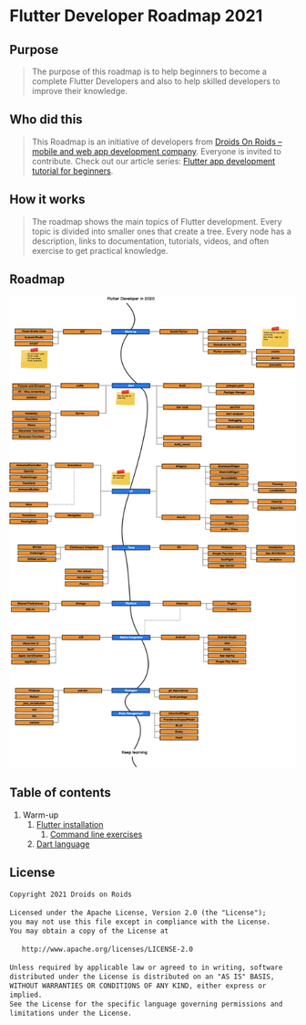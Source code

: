 # Flutter Developer Roadmap 2021

## Purpose
 > The purpose of this roadmap is to help beginners to become a complete Flutter Developers and also to help skilled developers to improve their knowledge.
 
## Who did this
> This Roadmap is an initiative of developers from [Droids On Roids – mobile and web app development company](https://www.thedroidsonroids.com). Everyone is invited to contribute. 
Check out our article series: [Flutter app development tutorial for beginners](https://www.thedroidsonroids.com/blog/how-to-build-an-app-with-flutter-introduction).


## How it works
> The roadmap shows the main topics of Flutter development. Every topic is divided into smaller ones that create a tree. Every node has a description, links to documentation, tutorials, videos, and often exercise to get practical knowledge.


## Roadmap
![Flutter Developer Roadmap](./img/roadmap.png)

## Table of contents

1. Warm-up
   1. [Flutter installation](https://github.com/DroidsOnRoids/flutter-roadmap/blob/master/flutter_cli/flutter_install.md)
      1. [Command line exercises](https://github.com/DroidsOnRoids/flutter-roadmap/blob/master/flutter_cli/exercises)
   2. [Dart language](https://github.com/DroidsOnRoids/flutter-roadmap/blob/master/dart)

## License

    Copyright 2021 Droids on Roids

    Licensed under the Apache License, Version 2.0 (the "License");
    you may not use this file except in compliance with the License.
    You may obtain a copy of the License at

       http://www.apache.org/licenses/LICENSE-2.0

    Unless required by applicable law or agreed to in writing, software
    distributed under the License is distributed on an "AS IS" BASIS,
    WITHOUT WARRANTIES OR CONDITIONS OF ANY KIND, either express or implied.
    See the License for the specific language governing permissions and
    limitations under the License.
